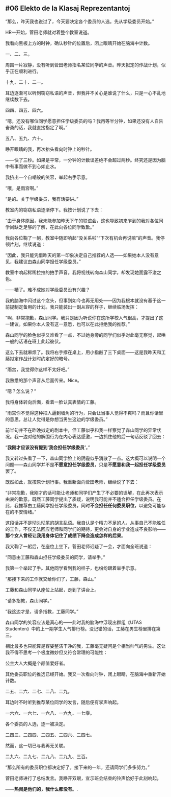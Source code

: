 ## #06 Elekto de la Klasaj Reprezentantoj

“那么，昨天我也说过了，今天要决定各个委员的人选。先从学级委员开始。”

HR一开始，菅田老师就对着整个教室说道。

我看向黑板上方的时钟，确认秒针的位置后，闭上眼睛开始在脑海中计数。

一、二、三。

周围一片寂静，没有听到菅田老师指名某位同学的声音。昨天拟定的作战计划，似乎正在顺利进行。

十九、二十、二一。

耳边逐渐可以听到窃窃私语的声音，但我并不关心是谁说了什么，只是一心不乱地继续数下去。

四四、四五、四六。

“嗯，还没有哪位同学愿意担任学级委员的吗？我再等半分钟，如果还没有人自告奋勇的话，我就直接指定了啊。”

五八、五九、六十。

睁开眼睛的我，再次抬头看向时钟上的秒针。

——快了三秒。如果是平常，一分钟的计数误差绝不会超过两秒。终究还是因为脑中有事而做不到心如止水。

我挤出一个自嘲般的笑容，举起右手示意。

“哦，是雨宫啊。”

“是的。关于学级委员，我有话要讲。”

教室内的窃窃私语逐渐停下。我按计划说了下去：

“由于身体原因，我未能参加昨天下午的联谊会，这也导致初来乍到的我对各位同学尚缺乏足够的了解，在此向各位同学致歉。”

我向各位鞠了一躬，教室中随即响起“没关系啦”“下次有机会再说嘛”的声音。我停顿片刻，继续说道：

“因此，我只能凭借昨天的第一印象决定自己推荐的人选——如果她本人没有意见，我建议由森山同学担任学级委员。”

教室中响起稀稀拉拉的拍手声音。我将视线转向森山同学，却发现她面露不渝之色。

——糟了。难不成她对学级委员没有兴趣？

我的脑海中闪过这个念头，但事到如今也再无用处——因为我根本就没有基于这一前提制定备用的计划。我只能装出一副从容的样子，继续临场发挥：

“啊，非常抱歉，森山同学。我只是因为听说你在这所学校人气很高，才提出了这一建议。如果你本人没有这一意愿，也可以在此拒绝我的推荐。”

森山同学的脸色似乎又难看了一点，不过她身旁的同学们似乎对此毫无察觉，起哄一般的话语在班上此起彼伏。

这么下去就麻烦了。我将右手撑在桌上，用小指敲了三下桌面——这是我昨天和工藤拟定作战计划时约定好的暗号。

“雨宫，我觉得你这样不太好吧。”

我熟悉的那个声音从后面传来。Nice。

“嗯？怎么说？”

我将身体转向后面，看着一脸认真表情的工藤。

“雨宫你不觉得这种把人逼到墙角的行为，只会让当事人觉得不爽吗？而且你话里的意思，总让人觉得是你想当男生这边的学级委员。”

前半句并不在昨晚拟定的剧本中，但工藤似乎和我一样察觉了森山同学的异常状况。我一边对他的解围行为在内心表达感激，一边抓住他的后一句话反驳了回去：

“**我刚才应该没有提到‘我会担任学级委员’**。”

我又转过头看了一下，森山同学脸上的阴霾似乎消散了一点。这大概可以说明一个问题——森山同学并不是**不愿意担任学级委员**，只是**不愿意和我一起担任学级委员**罢了。

既然如此，就按原计划行事。我重新面向菅田老师，继续说了下去：

“非常抱歉，我刚才的话可能让老师和同学们产生了不必要的误解，在此再次表示由衷的歉意。既然工藤同学提出了质疑，说明我可能并不适合担任学级委员。在此，我推荐由工藤同学担任学级委员，同时**不会担任任何委员职位**，以避免可能存在的不安情绪。”

这段话并不是彻头彻尾的胡言乱语。我自认是个精力不足的人，从事自己不能胜任的工作，不仅无法回应老师和同学们的期待，更会对自身的学业造成不良影响——**那个女人曾经让我用身体记住了成绩下降会造成怎样的后果**。

我又鞠了一躬后，在座位上坐下。菅田老师迟疑了一会，才面向全班说道：

“同意由工藤和森山担任学级委员的同学，请举手。”

我第一个举起了手。其他同学看到我的样子，也纷纷跟着举手示意。

“那接下来的工作就交给你们了，工藤，森山。”

工藤和森山同学从座位上站起，走到了讲台上。

“请多指教，森山同学。”

“我这边才是，请多指教，工藤同学。”

森山同学的笑容应该是真心的——此时我的脑海中浮现出群组《UTAS Studenten》中的上一期学生人气排行榜。没记错的话，工藤在男生榜里排在第三。

相比最多也只能算是容姿整洁干净的我，工藤毫无疑问是个相当帅气的男生。这让我不得不思考一个极度微妙但又符合常理的可能性：

公主大人大概是个颜值爱好者。

其他委员职位的推选已经开始。我又一次看向时钟，闭上眼睛，在脑海中重新开始计数。

二五、二六、二七、二八、二九。

耳边时不时听到推荐某位同学的发言，随后便有掌声响起。

一六六、一六七、一六八、一六九、一七零。

各个委员的人选，逐一被决定。

二四三、二四四、二四五、二四六、二四七。

然而，这一切已与我再无关联。

二九六、二九七、二九八、二九九、三百。

“那么所有的委员职位都决定好了。接下来的一年，还请同学们多多努力。”

菅田老师进行了总结发言。我睁开双眼，宣示班会结束的铃声恰好于此刻响起。

——**热闹是他们的，我什么都没有**。.

&emsp;

